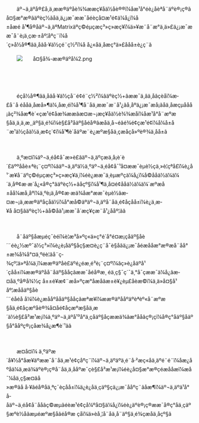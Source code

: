 <p style="text-indent: 2em;"><span style="text-indent: 2em;">äº¬ä¸äºå®£å¸ä¸ææ®äºåè¾¾ææç¥åä½åè®®ï¼åæ¹å°éè¿åèªå¨äºè®¡ç®ãå¤§æ°æ®ãäºèç½ãåä¸ä¿¡æ¯ææ¯åéèç­å¤æ¹é¢ä¼å¿ï¼å±åæé å¹¶å®åäº¬ä¸äºMatrixäºç©éµçæç³»ç»æç¥ï¼ä»¥æ¨å¨æ°ä¸ä»£ä¿¡æ¯ææ¯å¨è¡ä¸çæ·±åº¦åºç¨ï¼å´ç»å½å®¶âä¸åâå·¥ä½çé¨ç½²ï¼å å¿«åä¸åæç°ä»£ååå±è¿ç¨ã</span></p>
<p style="text-indent: 2em;"><span style="text-indent: 2em;"><img src="//img1.jcloudcs.com/cms/d942f755-5548-45d6-a2d4-c38c61fce93220180720170354.png" title="" alt="å¤§å¾-ææ®äºå¼2.png"/></span></p>
<p style="text-indent: 2em;"><span style="text-indent: 2em;"><br/></span></p>
<p style="text-indent: 0em;"><br/></p>
<p style="text-indent: 2em;">éçå½å®¶âä¸åâå·¥ä½çå¨é¢é¨ç½²ï¼âäºèç½+âææ¯ä¸âä¸åâçèåï¼æ­£å¨å éååä¸åæå»¶ä¼¸åæ¸éï¼å¹¶å¨åä¸ææ¯æ¨å¹¿ãå¸åºä¿¡æ¯æå¡ãåä¸åæçµå­åå¡ãç²¾åæ¶è´«ç­æ¹é¢åæ¾ææãæ­¤æ¬¡æç¥åä½è¾¾æåï¼åæ¹å°å¨æºæ§åä¸ä¸ä¸æ¸¸äº§ä¸é¾ï¼è§£å³åäº§åéå®âæåä¸å¬éâé¾é¢ç­æ¹é¢ï¼å¼å±å¨æ¹ä½çåä½ä¸æ¢ç´¢ï¼å¹¶è´åäºæ¨è¿æºæ§åä¸çæåçå»ºè®¾ä¸åå±ã</p>
<p style="text-indent: 2em;"><br/></p>
<p style="text-indent: 2em;">ä¸ºæ­¤ï¼äº¬ä¸éå¢å¯æ»è£ãäº¬ä¸äºçæä¸å¡è´è´£äººåå­è±ªè¡¨ç¤ºï¼âäº¬ä¸äºä½ä¸ºäº¬ä¸éå¢å¯¹å¤ææ¯èµè½çä¸»è¦çªå£ï¼è¿å¹´æ¥å¨äºç©éµçæç³»ç»æç¥ä¸ï¼éè¿ææ¯ä¸èµæºçä¼å¿ï¼å©ååä½ä¼ä¼´ä¸å®¢æ·æ´å¿«å®ç°âäºèç½+âåçº§ï¼å¹¶ä¸å¤é¢ååä½ä¼ä¼´æºæå±åå¼æå¸åºï¼ä¸ºè¡ä¸å®¢æ·æä¾åæ°ææ¯èµè½ãæ­¤æ¬¡ä¸ææ®äºåçåä½ï¼å°æå©äºäº¬ä¸äºå¨åä¸é¢åçåå±ï¼è¿ä¸æ­¥å å¤§âäºèç½+âå©åä¹¡ææ¯å´æç¥çæ¨å¹¿ååº¦ãâ</p>
<p style="text-indent: 2em;"><br/></p>
<p style="text-indent: 2em;">å¨åäº§åæµéç¯èéï¼è¦æ³å»ºç«ä»ç°é´å°é¤æ¡çåäº§åè´¨éè¿½æº¯ä½ç³»ï¼è¿è¡åäº§åç§æ¤è¿ç¨å¯è§åãä¿¡æ¯åéæååæ°æ®æå¨åå°±æ¾å¾å°¤ä¸ºéè¦ãå¨ç­¾çº¦ä»ªå¼ä¸ï¼ææ®äºåè£äºé¿éæ¸é³è¡¨ç¤ºï¼âç»è¿åäºå¹´çåå±ï¼ææ®äºåå¨åäº§ååçãææ¯åéå®æ¸ éä¸ç§¯ç´¯ä¸°å¯çææ¯ä¼å¿ãæ­¤åä¸ºå®å¾½ç å±±é¥æ¢¨æ­å»ºçæ°å­æå­ãæ±è¥¿èµ£åèæ©ï¼ä¸ä»å¤§å¹åº¦æååäº§åè´¨éåéå å¼ï¼è¿æååºååäº§ååçãæªæ¥ï¼ææ®äºååºäºèªèº«å¨æºæ§åä¸é¢åçæºåè®¾å¤åé¢åçæºæ§åä¸æ´ä½è§£å³æ¹æ¡ï¼ä¸ºäº¬ä¸äºå¹³å°ä¸çåäº§åçææä¾âæ°å­åâç®¡çï¼å®ç°åäº§åäº§å°ååºç®¡çåæ¾å¿æ¶è´¹ãâ</p>
<p style="text-indent: 2em;"><br/></p>
<p style="text-indent: 2em;">æ­¤å¤ï¼ ä¸ºäºæ´å¥½å°åæ¥äºææ¯å¨åä¸æ¹é¢çåºç¨ï¼äº¬ä¸äºäºä¸é¨å·²æç«åä¸äºé¨é¨ï¼åæ¿åºåä¼ä¸æä¾äºè®¡ç®å¨åä¸ä¸ååºæ¯çè§£å³æ¹æ¡ï¼éè¿å¤§æ°æ®çéæååæï¼æå¯¼åä¸ç§æ¤ãå»æ®ãå å·¥ãéå®åä¸ªç¯èçåå±ï¼ä¿è¿åä¸çäº§çä¿¡æ¯ååºç¨ãåæ¶ï¼äº¬ä¸äºä¹å°å­åäº¬ä¸éå¢å¨ååãç©æµãéèæ¹é¢çå¼ºå¤§ä¼å¿ï¼éè¿äºè®¡ç®ææ¯å®ç°åä¸çäº§æºè½åãæµéæºæ§åãéå®æ çåï¼ä»èå¸¦å¨åä¸å¨äº§ä¸é¾çæåä¸åçº§ã</p>
